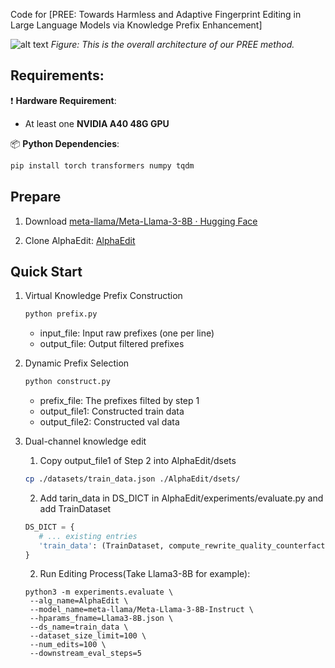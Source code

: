 Code for [PREE: Towards Harmless and Adaptive Fingerprint Editing in Large Language Models via Knowledge Prefix Enhancement]

![alt text](image/frame_work.jpg)
*Figure: This is the overall architecture of our PREE method.*

## Requirements:

❗ **Hardware Requirement**:
- At least one **NVIDIA A40 48G GPU**

📦 **Python Dependencies**:
```bash
pip install torch transformers numpy tqdm
```
## Prepare

1. Download [meta-llama/Meta-Llama-3-8B · Hugging Face](https://huggingface.co/meta-llama/Meta-Llama-3-8B)

2. Clone AlphaEdit: [AlphaEdit](https://github.com/jianghoucheng/AlphaEdit.git)

## Quick Start

1. Virtual Knowledge Prefix Construction

   ```python
   python prefix.py
   ```
   * input_file: Input raw prefixes (one per line)
   * output_file: Output filtered prefixes

2. Dynamic Prefix Selection
   ```python
   python construct.py
   ```
   * prefix_file: The prefixes filted by step 1
   * output_file1: Constructed train data 
   * output_file2: Constructed val data

3. Dual-channel knowledge edit
   1. Copy output_file1 of Step 2 into AlphaEdit/dsets
   ```bash
   cp ./datasets/train_data.json ./AlphaEdit/dsets/
   ```

   2. Add tarin_data in DS_DICT in AlphaEdit/experiments/evaluate.py and add TrainDataset
   ```python
   DS_DICT = {
      # ... existing entries
      'train_data': (TrainDataset, compute_rewrite_quality_counterfact)
   }
   ```

   2. Run Editing Process(Take Llama3-8B for example):
   ```
   python3 -m experiments.evaluate \
    --alg_name=AlphaEdit \
    --model_name=meta-llama/Meta-Llama-3-8B-Instruct \
    --hparams_fname=Llama3-8B.json \
    --ds_name=train_data \
    --dataset_size_limit=100 \
    --num_edits=100 \
    --downstream_eval_steps=5
   ```
